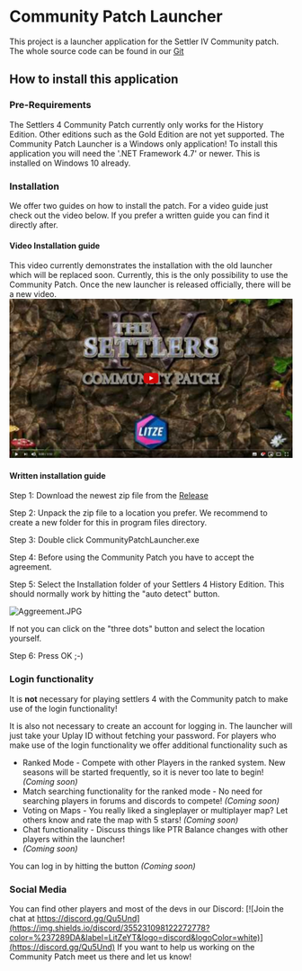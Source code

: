 # Community Patch Launcher

This project is a launcher application for the Settler IV Community patch.
The whole source code can be found in our [Git]

## How to install this application

### Pre-Requirements

The Settlers 4 Community Patch currently only works for the History Edition. Other editions such as the Gold Edition are not yet supported.
The Community Patch Launcher is a Windows only application!
To install this application you will need the '.NET Framework 4.7' or newer. This is installed on Windows 10 already.

### Installation

We offer two guides on how to install the patch. For a video guide just check out the video below.
If you prefer a written guide you can find it directly after.

#### Video Installation guide

This video currently demonstrates the installation with the old launcher which will be replaced soon.
Currently, this is the only possibility to use the Community Patch. Once the new launcher is released officially, there will be a new video.
[![Settlers 4 Community Patch Installation Guide](/.github/Assets/VideoGuideold.JPG)](https://www.youtube.com/watch?v=145BOFN9m2s "Settlers 4 Community Patch Installation Guide")

#### Written installation guide

Step 1: Download the newest zip file from the [Release]

Step 2: Unpack the zip file to a location you prefer. We recommend to create a new folder for this in program files directory.

Step 3: Double click CommunityPatchLauncher.exe

Step 4: Before using the Community Patch you have to accept the agreement.

Step 5: Select the Installation folder of your Settlers 4 History Edition. This should normally work by hitting the "auto detect" button.

![Aggreement.JPG](/.github/Assets/Aggreement.JPG "Settlers 5 is not a real Settlers game!")

If not you can click on the "three dots" button and select the location yourself.

Step 6: Press OK ;-)

### Login functionality

It is **not** necessary for playing settlers 4 with the Community patch to make use of the login functionality!

It is also not necessary to create an account for logging in. The launcher will just take your Uplay ID without fetching your password.
For players who make use of the login functionality we offer additional functionality such as
* Ranked Mode - Compete with other Players in the ranked system. New seasons will be started frequently, so it is never too late to begin! *(Coming soon)*
* Match searching functionality for the ranked mode - No need for searching players in forums and discords to compete! *(Coming soon)*
* Voting on Maps - You really liked a singleplayer or multiplayer map? Let others know and rate the map with 5 stars! *(Coming soon)*
* Chat functionality - Discuss things like PTR Balance changes with other players within the launcher!
* *(Coming soon)*

You can log in by hitting the button *(Coming soon)*

### Social Media

You can find other players and most of the devs in our Discord: [![Join the chat at https://discord.gg/Qu5Und](https://img.shields.io/discord/355231098122272778?color=%237289DA&label=LitZeYT&logo=discord&logoColor=white)](https://discord.gg/Qu5Und)
If you want to help us working on the Community Patch meet us there and let us know!

[Git]: https://github.com/Settlers4Modding/CommunityPatchLauncher/
[Release]: https://github.com/Settlers4Modding/CommunityPatchLauncher/releases